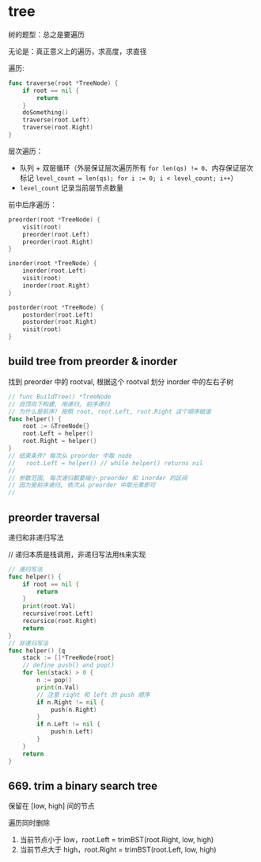 # tree

树的题型：总之是要遍历

无论是：真正意义上的遍历，求高度，求直径

遍历:
```go
func traverse(root *TreeNode) {
    if root == nil {
        return
    }
    doSomething()
    traverse(root.Left)
    traverse(root.Right)
}
```

层次遍历：
+ 队列 + 双层循环（外层保证层次遍历所有 `for len(qs) != 0`、内存保证层次标记 `level_count = len(qs); for i := 0; i < level_count; i++`）
+ `level_count` 记录当前层节点数量

前中后序遍历：

```go
preorder(root *TreeNode) {
    visit(root)
    preorder(root.Left)
    preorder(root.Right)
}

inorder(root *TreeNode) {
    inorder(root.Left)
    visit(root)
    inorder(root.Right)
}

postorder(root *TreeNode) {
    postorder(root.Left)
    postorder(root.Right)
    visit(root)
}
```


## build tree from preorder & inorder

找到 preorder 中的 rootval, 根据这个 rootval 划分 inorder 中的左右子树

```go
// func BuildTree() *TreeNode
// 自顶向下构建, 用递归, 前序递归
// 为什么是前序? 按照 root, root.Left, root.Right 这个顺序赋值
func helper() {
    root := &TreeNode{}
    root.Left = helper()
    root.Right = helper()
}
// 结束条件? 每次从 preorder 中取 node
//   root.Left = helper() // while helper() returns nil
//   
// 参数范围, 每次递归都要缩小 preorder 和 inorder 的区间
// 因为是前序递归, 依次从 preorder 中取元素即可
// 

```

## preorder traversal

递归和非递归写法

// 递归本质是栈调用，非递归写法用`栈`来实现

```go
// 递归写法
func helper() {
    if root == nil {
        return
    }
    print(root.Val)
    recursive(root.Left)
    recursice(root.Right)
    return
}
// 非递归写法
func helper() {q
    stack := []*TreeNode{root}
    // define push() and pop()
    for len(stack) > 0 {
        n := pop()
        print(n.Val)
        // 注意 right 和 left 的 push 顺序
        if n.Right != nil {
            push(n.Right)
        }
        if n.Left != nil {
            push(n.Left)
        }
    }
    return
}
```

## 669. trim a binary search tree

保留在 [low, high] 间的节点

遍历同时删除
1. 当前节点小于 low，root.Left = trimBST(root.Right, low, high)
2. 当前节点大于 high，root.Right = trimBST(root.Left, low, high)
